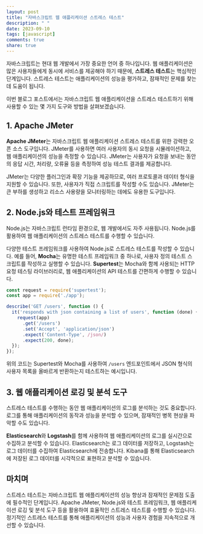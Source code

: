 ```yaml
---
layout: post
title: "자바스크립트 웹 애플리케이션 스트레스 테스트"
description: " "
date: 2023-09-10
tags: [javascript]
comments: true
share: true
---
```


자바스크립트는 현대 웹 개발에서 가장 중요한 언어 중 하나입니다. 웹 애플리케이션은 많은 사용자들에게 동시에 서비스를 제공해야 하기 때문에, **스트레스 테스트**는 핵심적인 단계입니다. 스트레스 테스트는 애플리케이션의 성능을 평가하고, 잠재적인 문제를 찾는 데 도움이 됩니다.

이번 블로그 포스트에서는 자바스크립트 웹 애플리케이션을 스트레스 테스트하기 위해 사용할 수 있는 몇 가지 도구와 방법을 살펴보겠습니다.

## 1. Apache JMeter

**Apache JMeter**는 자바스크립트 웹 애플리케이션 스트레스 테스트를 위한 강력한 오픈 소스 도구입니다. JMeter를 사용하면 여러 사용자의 동시 요청을 시뮬레이션하고, 웹 애플리케이션의 성능을 측정할 수 있습니다. JMeter는 사용자가 요청을 보내는 동안의 응답 시간, 처리량, 오류율 등을 측정하여 성능 테스트 결과를 제공합니다.

JMeter는 다양한 플러그인과 확장 기능을 제공하므로, 여러 프로토콜과 데이터 형식을 지원할 수 있습니다. 또한, 사용자가 직접 스크립트를 작성할 수도 있습니다. JMeter는 큰 부하를 생성하고 리소스 사용량을 모니터링하는 데에도 유용한 도구입니다.

## 2. Node.js와 테스트 프레임워크

Node.js는 자바스크립트 런타임 환경으로, 웹 개발에서도 자주 사용됩니다. Node.js를 활용하여 웹 애플리케이션의 스트레스 테스트를 수행할 수 있습니다.

다양한 테스트 프레임워크를 사용하여 Node.js로 스트레스 테스트를 작성할 수 있습니다. 예를 들어, **Mocha**는 유명한 테스트 프레임워크 중 하나로, 사용자 정의 테스트 스크립트를 작성하고 실행할 수 있습니다. **Supertest**는 Mocha와 함께 사용되는 HTTP 요청 테스팅 라이브러리로, 웹 애플리케이션의 API 테스트를 간편하게 수행할 수 있습니다.

```javascript
const request = require('supertest');
const app = require('./app');

describe('GET /users', function () {
  it('responds with json containing a list of users', function (done) {
    request(app)
      .get('/users')
      .set('Accept', 'application/json')
      .expect('Content-Type', /json/)
      .expect(200, done);
  });
});
```

위의 코드는 Supertest와 Mocha를 사용하여 `/users` 엔드포인트에서 JSON 형식의 사용자 목록을 올바르게 반환하는지 테스트하는 예시입니다.

## 3. 웹 애플리케이션 로깅 및 분석 도구

스트레스 테스트를 수행하는 동안 웹 애플리케이션의 로그를 분석하는 것도 중요합니다. 로그를 통해 애플리케이션의 동작과 성능을 분석할 수 있으며, 잠재적인 병목 현상을 파악할 수도 있습니다.

**Elasticsearch**와 **Logstash**를 함께 사용하여 웹 애플리케이션의 로그를 실시간으로 수집하고 분석할 수 있습니다. Elasticsearch는 로그 데이터를 저장하고, Logstash는 로그 데이터를 수집하여 Elasticsearch에 전송합니다. Kibana를 통해 Elasticsearch에 저장된 로그 데이터를 시각적으로 표현하고 분석할 수 있습니다.

## 마치며

스트레스 테스트는 자바스크립트 웹 애플리케이션의 성능 향상과 잠재적인 문제점 도출에 필수적인 단계입니다. Apache JMeter, Node.js와 테스트 프레임워크, 웹 애플리케이션 로깅 및 분석 도구 등을 활용하여 효율적인 스트레스 테스트를 수행할 수 있습니다. 정기적인 스트레스 테스트를 통해 애플리케이션의 성능과 사용자 경험을 지속적으로 개선할 수 있습니다.